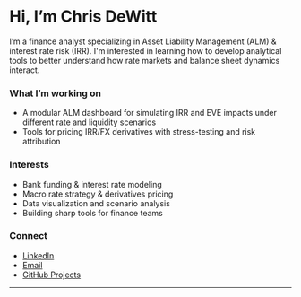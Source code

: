 # Hi, I’m Chris DeWitt

I’m a finance analyst specializing in Asset Liability Management (ALM) & interest rate risk (IRR). I'm interested in learning how to develop analytical tools to better understand how rate markets and balance sheet dynamics interact.

### What I’m working on

- A modular ALM dashboard for simulating IRR and EVE impacts under different rate and liquidity scenarios
- Tools for pricing IRR/FX derivatives with stress-testing and risk attribution

### Interests

- Bank funding & interest rate modeling  
- Macro rate strategy & derivatives pricing  
- Data visualization and scenario analysis  
- Building sharp tools for finance teams

### Connect

- [LinkedIn](https://www.linkedin.com/in/CNxnDW)
- [Email](mailto:DeWittCN@gmail.com)
- [GitHub Projects](https://github.com/Chris-DeWitt?tab=repositories)

---


<!---
chris-dewitt/chris-dewitt is a ✨ special ✨ repository because its `README.md` (this file) appears on your GitHub profile.
You can click the Preview link to take a look at your changes.
--->
